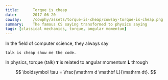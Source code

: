 ```yaml
---
title:      Torque is cheap
date:       2017-06-20
cowsay:     /cowphy/assets/torque-is-cheap/cowsay-torque-is-cheap.png
summary:    The famous CS saying transformed to physics saying
tags: [classical mechanics, torque, angular momentum]
---
```




In the field of computer science, they always say

```
talk is cheap show me the code.
```

In physics, torque (talk) $\boldsymbol \tau$ is related to angular momentum $\mathbf L$ through

$$
\boldsymbol \tau = \frac{\mathrm d \mathbf L}{\mathrm dt}.
$$
